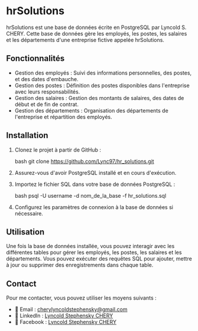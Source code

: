 # hrSolutions

hrSolutions est une base de données écrite en PostgreSQL par Lyncold S. CHERY. Cette base de données gère les employés, les postes, les salaires et les départements d'une entreprise fictive appelée hrSolutions.

## Fonctionnalités

- Gestion des employés : Suivi des informations personnelles, des postes, et des dates d'embauche.
- Gestion des postes : Définition des postes disponibles dans l'entreprise avec leurs responsabilités.
- Gestion des salaires : Gestion des montants de salaires, des dates de début et de fin de contrat.
- Gestion des départements : Organisation des départements de l'entreprise et répartition des employés.

## Installation

1. Clonez le projet à partir de GitHub :

   bash
   git clone https://github.com/Lync97/hr_solutions.git
   

2. Assurez-vous d'avoir PostgreSQL installé et en cours d'exécution.
3. Importez le fichier SQL dans votre base de données PostgreSQL :

   bash
   psql -U username -d nom_de_la_base -f hr_solutions.sql
   

4. Configurez les paramètres de connexion à la base de données si nécessaire.

## Utilisation

Une fois la base de données installée, vous pouvez interagir avec les différentes tables pour gérer les employés, les postes, les salaires et les départements. Vous pouvez exécuter des requêtes SQL pour ajouter, mettre à jour ou supprimer des enregistrements dans chaque table.

## Contact

Pour me contacter, vous pouvez utiliser les moyens suivants :

- 📧 Email : [cherylyncoldstephensky@gmail.com](mailto:cherylyncoldstephensky@gmail.com)
- 💼 LinkedIn : [Lyncold Stephensky CHERY](https://www.linkedin.com/in/lyncold-stephensky-chery)
- 📘 Facebook : [Lyncold Stephensky CHERY](https://www.facebook.com/LyncoldStephenskyCHERY)


